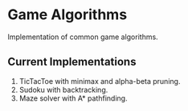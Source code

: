 # Game Algorithms
 Implementation of common game algorithms.

## Current Implementations
1. TicTacToe with minimax and alpha-beta pruning.
2. Sudoku with backtracking.
3. Maze solver with A* pathfinding.
